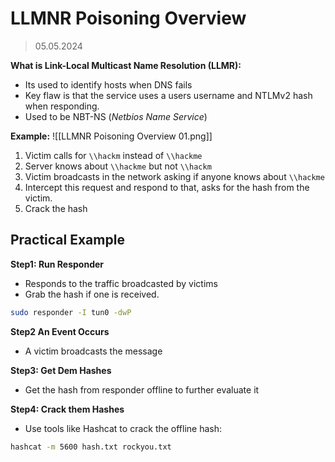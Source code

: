 # LLMNR Poisoning Overview
> 05.05.2024

**What is Link-Local Multicast Name Resolution (LLMR):**
- Its used to identify hosts when DNS fails
- Key flaw is that the service uses a users username and NTLMv2 hash when responding.
- Used to be NBT-NS (*Netbios Name Service*)

**Example:**
![[LLMNR Poisoning Overview 01.png]]

1. Victim calls for `\\hackm` instead of `\\hackme`
2. Server knows about `\\hackme` but not `\\hackm` 
3. Victim broadcasts in the network asking if anyone knows about `\\hackme`
4. Intercept this request and respond to that, asks for the hash from the victim.
5. Crack the hash

## Practical Example

**Step1: Run Responder**

- Responds to the traffic broadcasted by victims
- Grab the hash if one is received.

```bash
sudo responder -I tun0 -dwP
```

**Step2 An Event Occurs**

- A victim broadcasts the message

**Step3: Get Dem Hashes**

- Get the hash from responder offline to further evaluate it

**Step4: Crack them Hashes**

- Use tools like Hashcat to crack the offline hash:
```bash
hashcat -m 5600 hash.txt rockyou.txt
```